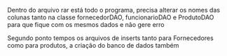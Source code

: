 Dentro do arquivo rar está todo o programa, precisa alterar os nomes das colunas tanto na classe fornecedorDAO, funcionarioDAO e ProdutoDAO para que fique com os mesmos dados e não gere erro

Segundo ponto tempos os arquivos de inserts tanto para Fornecedores como para produtos, a criação do banco de dados também
